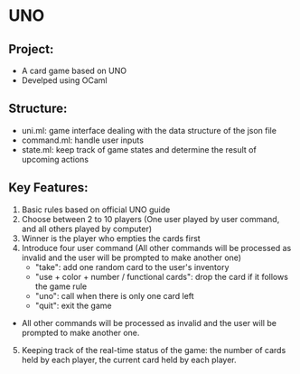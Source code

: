 # UNO

## Project: 
- A card game based on UNO
- Develped using OCaml

## Structure:
- uni.ml: game interface dealing with the data structure of the json file
- command.ml: handle user inputs
- state.ml: keep track of game states and determine the result of upcoming actions


## Key Features: 
1. Basic rules based on official UNO guide
2. Choose between 2 to 10 players (One user played by user command, and all others played by computer)
3. Winner is the player who empties the cards first
4. Introduce four user command (All other commands will be processed as invalid and the user will be prompted to make another one) 
   - "take": add one random card to the user's inventory
   - "use + color + number / functional cards": drop the card if it follows the game rule
   - "uno": call when there is only one card left
   - "quit": exit the game 
- All other commands will be processed as invalid and the user will be prompted to make another one. 
5.  Keeping track of the real-time status of the game: the number of cards held by each player, the current card held by each player.

